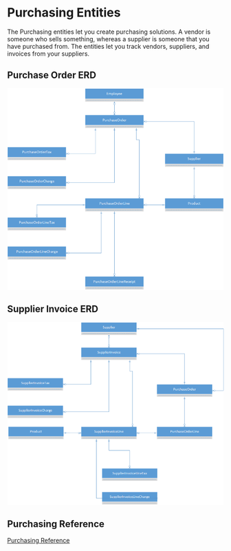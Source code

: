 # Purchasing Entities 

The Purchasing entities let you create purchasing solutions. A vendor is someone who sells something, whereas a supplier is someone that you have purchased from. The entities let you track vendors, suppliers, and invoices from your suppliers.

## Purchase Order ERD

![Purchase Order ERD](/entity-reference/media/purchase-order.png "Purchase Order ERD")

## Supplier Invoice ERD

![Supplier Invoice ERD](/entity-reference/media/supplier-invoice.png "Supplier Invoice ERD")

## Purchasing Reference

[Purchasing Reference](/entity-reference/entity-tables/purchasing.md "Purchasing Reference")
